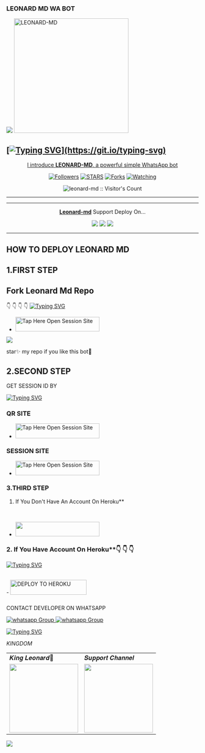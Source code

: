    ###  LEONARD MD WA BOT
   

 <a href="https://github.com/DenverCoder1/readme-typing-svg"><img src="https://readme-typing-svg.herokuapp.com?font=Rockstar-ExtraBold&color=F33A6A&lines=𝐖𝐞𝐥𝐜𝐨𝐦𝐞+𝐓𝐨+𝐋𝐄𝐎𝐍𝐀𝐑𝐃+𝐌𝐃+𝐁𝐎𝐓.;𝙿𝙾𝚆𝙴𝚁𝙳+𝙱𝚈:+𝐌𝐑+𝐋𝐄𝐎𝐍𝐀𝐑𝐃+𝐓𝐄𝐂𝐇;𝐜𝐫𝐞𝐚𝐭𝐞𝐝+𝐛𝐲:+𝐋𝐄𝐎𝐍𝐀𝐑𝐃+𝐌𝐃;𝐌𝐑:+𝐓𝐄𝐂𝐇𝐍𝐎𝐋𝐎𝐆𝐘+🥷;𝐧𝐞𝐰+𝐯𝐢𝐫𝐬𝐢𝐨𝐧+💥;2024+-+2025.&heart;++;Self-taught+Back-Created+By,;Ibrahim+Adams+Am+The,;Best+Is+Bot+For+You+To,;Deploy..<3"></a>
 <a href="https://files.catbox.moe/vmibx0.jpg">
 <img alt="LEONARD-MD" height="300" src="https://files.catbox.moe/vmibx0.jpg">

## [![Typing SVG](https://readme-typing-svg.herokuapp.com?font=Rockstar-ExtraBold&color=F33A6A&lines=𝐖𝐞𝐥𝐜𝐨𝐦𝐞+𝐓𝐨+𝐋𝐄𝐎𝐍𝐀𝐑𝐃+𝐌𝐃+𝐁𝐎𝐓.;𝙿𝙾𝚆𝙴𝚁𝙳+𝙱𝚈:+𝐌𝐑+𝐋𝐄𝐎𝐍𝐀𝐑𝐃+𝐓𝐄𝐂𝐇;𝐜𝐫𝐞𝐚𝐭𝐞𝐝+𝐛𝐲:+𝐋𝐄𝐎𝐍𝐀𝐑𝐃+𝐌𝐃;𝐌𝐑:+𝐓𝐄𝐂𝐇𝐍𝐎𝐋𝐎𝐆𝐘+🥷;𝐧𝐞𝐰+𝐯𝐞𝐫𝐬𝐢𝐨𝐧+💥;2024+-+2025.)](https://git.io/typing-svg)



  </h1> 
<p align="center">l introduce <b>LEONARD-MD</b>, a powerful simple WhatsApp bot </p>

</p>
  <p align="center">
<a href="https://github.com/zedkazzozoranda091?tab=followers"><img title="Followers" src="https://img.shields.io/github/followers/Zedkazzozoranda091?label=Followers&style=social"></a>
<a href="https://github.com/zedkazzozoranda091/leonard-md/stargazers/"><img title="STARS" src="https://img.shields.io/github/stars/Zedkazzozoranda091/leonard-md?&style=social"></a>
<a href="https://github.com/zedkazzozoranda091/leonard-md/network/members"><img title="Forks" src="https://img.shields.io/github/forks/zedkazzozoranda091/leonard-md?style=social"></a>
<a href="https://github.com/zedkazzozoranda091/leonard-md/watchers"><img title="Watching" src="https://img.shields.io/github/watchers/zedkazzozoranda091/leonard-md?label=Watching&style=social"></a>

</p>
<p align="center"><img src="https://profile-counter.glitch.me/{zedkazzozoranda091}/count.svg" alt="leonard-md :: Visitor's Count"/></p>

---




---

<p align="center">
  <a href="https://github.com/zedkazzozoranda091/Leonard-md"><b>Leonard-md</b></a> Support Deploy On...
</p>

<p align="center">
  <a href="https://github.com/zedkazzozoranda091/Leonard-Md/blob/main/temp/deploy-on-vps.md"><img src="https://img.shields.io/badge/self hosting-3d1513?style=for-the-badge&logo=serverless&logoColor=FD5750"></a>
  <a href="https://dashboard.heroku.com/new?template=https://github.com/Zedkazzozoranda091/LEONARD-MD/tree/main"><img src="https://img.shields.io/badge/heroku-9d7acc?style=for-the-badge&logo=heroku&logoColor=430098"></a>
  <a href="https://whatsapp.com/channel/0029VakLfckBlHpYVxryFJ14"><img src="https://img.shields.io/badge/CodeSpace-green?colorA=%23ff000&colorB=%23017e40&style=for-the-badge&logo=git&logoColor=white"></a>
</p>



    
 
 



---





## HOW TO DEPLOY LEONARD MD



## 1.FIRST STEP 
## Fork Leonard Md Repo
👇 👇  👇 👇
[![Typing SVG](https://readme-typing-svg.herokuapp.com?font=Rockstar-ExtraBold&color=blue&lines=■+■+■+■+■+ℙ𝕃𝔼𝔸𝕊𝔼+𝔽𝕆ℝ𝕂+𝕋ℍ𝔼+ℝ𝔼ℙ𝕆)](https://git.io/typing-svg)
 
- <a href="https://github.com/zedkazzozoranda091/LEONARD-MD/fork"><img title="Tap Here Open Session Site" src="https://img.shields.io/badge/FORK THIS REPO-h?color=darkblue&style=for-the-badge&logo=msi" width="220" height="38.45"/></a></p>

<a><img src='https://i.imgur.com/LyHic3i.gif'/></a>

star✨ my repo if you like this bot🤖


## 2.SECOND STEP 


 GET SESSION ID BY



[![Typing SVG](https://readme-typing-svg.herokuapp.com?font=Rockstar-ExtraBold&color=blue&lines=■+■+■+■+■+𝕋ℍ𝕀𝕊+𝕀𝕊+𝕊𝔼𝕊𝕊𝕀𝕆ℕ+𝕊𝔼𝕋𝔼😎)](https://git.io/typing-svg)


### QR SITE



- <a href="https://Leonard-session.onrender.com/wasiqr"><img title="Tap Here Open Session Site" src="https://img.shields.io/badge/QR CODE-h?color=green&style=for-the-badge&logo=msi" width="220" height="38.45"/></a></p>

### SESSION SITE


- <a href="https://Leonard-session.onrender.com/"><img title="Tap Here Open Session Site" src="https://img.shields.io/badge/PAIRING CODE-h?color=green&style=for-the-badge&logo=msi" width="220" height="38.45"/></a></p>





### 3.THIRD STEP 
1. If You Don't Have An Account On Heroku**



   <br>
    <a 
- <a align="center"><a href="https://signup.heroku.com">
 <img src="https://img.shields.io/badge/Create%20Account%20Now-darkblue?style=for-the-badge&logo=heroku" width="220" height="38.45"/></a></p>

### 2. If You Have Account On Heroku**👇 👇 👇

[![Typing SVG](https://readme-typing-svg.herokuapp.com?font=Rockstar-ExtraBold&color=blue&lines=■+■+■+■+■+100%+𝗦𝗔𝗙𝗘+𝗢𝗡+𝗛𝗘𝗥𝗢𝗞𝗨)](https://git.io/typing-svg)
 


   <br>
    - <a href='https://dashboard.heroku.com/new?template=https://github.com/zedkazzozoranda091/LEONARD-MD/tree/main' target="_darkblue"><img alt='DEPLOY TO HEROKU' src="https://img.shields.io/badge/Deploy%20To%20Heroku-darkblue?style=for-the-badge&logo=heroku" width="200" height="38.45"/></a></p>


   ###

CONTACT DEVELOPER ON WHATSAPP 

<a href="https://wa.me/message/255655192476" target="_blank">
    <img alt="whatsapp Group" src="https://img.shields.io/badge/leonard tech contact -25D366?style=for-the-badge&logo=whatsapp&logoColor=white" />


  
 
<a href="https://whatsapp.com/channel/0029VakLfckBlHpYVxryFJ14" target="_blank">
    <img alt="whatsapp Group" src="https://img.shields.io/badge/ LEONARD_TECH  CHANNEL -25D366?style=for-the-badge&logo=whatsapp&logoColor=white" />

     

<a href="https://git.io/typing-svg"><img src="https://readme-typing-svg.demolab.com?font=Fira+Code&weight=700&size=33&pause=1000&color=5513F7&width=435&lines=keep+using+LEONARD+MD😊" alt="Typing SVG" /></a>





*KINGDOM*

<table>
  <tr>
    <td>𝑲𝒊𝒏𝒈 𝑳𝒆𝒐𝒏𝒂𝒓𝒅👑</td></td>
    <td>𝑺𝒖𝒑𝒑𝒐𝒓𝒕 𝑪𝒉𝒂𝒏𝒏𝒆𝒍</td>
  </tr>
  <tr>
    <td><a href="https://wa.me/255655192476?"><img src="https://files.catbox.moe/1opvdg.jpg" width="180"</td>
    <td><a href="https://whatsapp.com/channel/0029VakLfckBlHpYVxryFJ14"><img src="https://files.catbox.moe/38ofr2.jpg" width="180"</td>
  </tr>
</table>

</p>

<a><img src='https://i.imgur.com/LyHic3i.gif'/></a>



     
